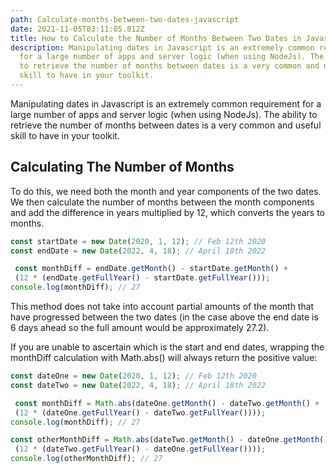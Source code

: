 ```yaml
---
path: Calculate-months-between-two-dates-javascript
date: 2021-11-05T03:11:05.812Z
title: How to Calculate the Number of Months Between Two Dates in Javascript
description: Manipulating dates in Javascript is an extremely common requirement
  for a large number of apps and server logic (when using NodeJs). The ability
  to retrieve the number of months between dates is a very common and useful
  skill to have in your toolkit.
---
```

Manipulating dates in Javascript is an extremely common requirement for a large number of apps and server logic (when using NodeJs). The ability to retrieve the number of months between dates is a very common and useful skill to have in your toolkit.

## Calculating The Number of Months

To do this, we need both the month and year components of the two dates. We then calculate the number of months between the month components and add the difference in years multiplied by 12, which converts the years to months.

```typescript
const startDate = new Date(2020, 1, 12); // Feb 12th 2020
const endDate = new Date(2022, 4, 18); // April 18th 2022

 const monthDiff = endDate.getMonth() - startDate.getMonth() +
 (12 * (endDate.getFullYear() - startDate.getFullYear()));
console.log(monthDiff); // 27
```

This method does not take into account partial amounts of the month that have progressed between the two dates (in the case above the end date is 6 days ahead so the full amount would be approximately 27.2).

If you are unable to ascertain which is the start and end dates, wrapping the monthDiff calculation with Math.abs() will always return the positive value:

```typescript
const dateOne = new Date(2020, 1, 12); // Feb 12th 2020
const dateTwo = new Date(2022, 4, 18); // April 18th 2022

 const monthDiff = Math.abs(dateOne.getMonth() - dateTwo.getMonth() +
 (12 * (dateOne.getFullYear() - dateTwo.getFullYear())));
console.log(monthDiff); // 27

const otherMonthDiff = Math.abs(dateTwo.getMonth() - dateOne.getMonth() +
 (12 * (dateTwo.getFullYear() - dateOne.getFullYear())));
console.log(otherMonthDiff); // 27
```